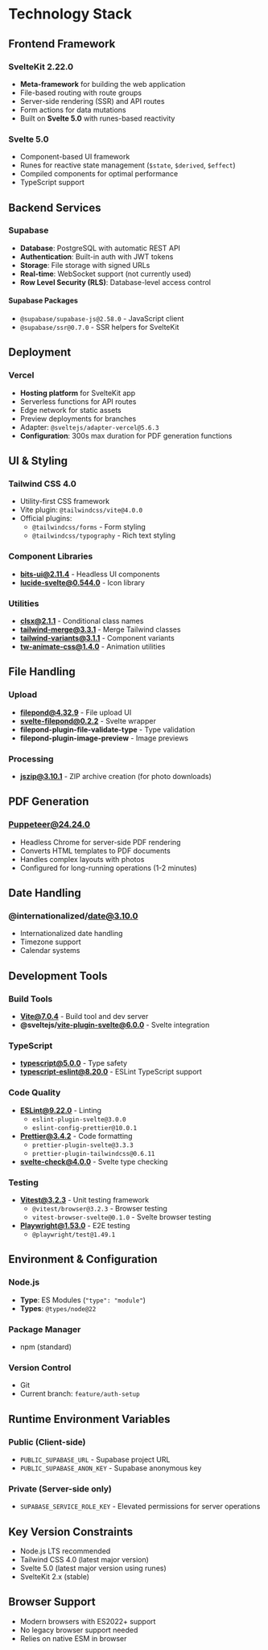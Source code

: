 # Technology Stack

## Frontend Framework

### SvelteKit 2.22.0
- **Meta-framework** for building the web application
- File-based routing with route groups
- Server-side rendering (SSR) and API routes
- Form actions for data mutations
- Built on **Svelte 5.0** with runes-based reactivity

### Svelte 5.0
- Component-based UI framework
- Runes for reactive state management (`$state`, `$derived`, `$effect`)
- Compiled components for optimal performance
- TypeScript support

## Backend Services

### Supabase
- **Database**: PostgreSQL with automatic REST API
- **Authentication**: Built-in auth with JWT tokens
- **Storage**: File storage with signed URLs
- **Real-time**: WebSocket support (not currently used)
- **Row Level Security (RLS)**: Database-level access control

#### Supabase Packages
- `@supabase/supabase-js@2.58.0` - JavaScript client
- `@supabase/ssr@0.7.0` - SSR helpers for SvelteKit

## Deployment

### Vercel
- **Hosting platform** for SvelteKit app
- Serverless functions for API routes
- Edge network for static assets
- Preview deployments for branches
- Adapter: `@sveltejs/adapter-vercel@5.6.3`
- **Configuration**: 300s max duration for PDF generation functions

## UI & Styling

### Tailwind CSS 4.0
- Utility-first CSS framework
- Vite plugin: `@tailwindcss/vite@4.0.0`
- Official plugins:
  - `@tailwindcss/forms` - Form styling
  - `@tailwindcss/typography` - Rich text styling

### Component Libraries
- **bits-ui@2.11.4** - Headless UI components
- **lucide-svelte@0.544.0** - Icon library

### Utilities
- **clsx@2.1.1** - Conditional class names
- **tailwind-merge@3.3.1** - Merge Tailwind classes
- **tailwind-variants@3.1.1** - Component variants
- **tw-animate-css@1.4.0** - Animation utilities

## File Handling

### Upload
- **filepond@4.32.9** - File upload UI
- **svelte-filepond@0.2.2** - Svelte wrapper
- **filepond-plugin-file-validate-type** - Type validation
- **filepond-plugin-image-preview** - Image previews

### Processing
- **jszip@3.10.1** - ZIP archive creation (for photo downloads)

## PDF Generation

### Puppeteer@24.24.0
- Headless Chrome for server-side PDF rendering
- Converts HTML templates to PDF documents
- Handles complex layouts with photos
- Configured for long-running operations (1-2 minutes)

## Date Handling

### @internationalized/date@3.10.0
- Internationalized date handling
- Timezone support
- Calendar systems

## Development Tools

### Build Tools
- **Vite@7.0.4** - Build tool and dev server
- **@sveltejs/vite-plugin-svelte@6.0.0** - Svelte integration

### TypeScript
- **typescript@5.0.0** - Type safety
- **typescript-eslint@8.20.0** - ESLint TypeScript support

### Code Quality
- **ESLint@9.22.0** - Linting
  - `eslint-plugin-svelte@3.0.0`
  - `eslint-config-prettier@10.0.1`
- **Prettier@3.4.2** - Code formatting
  - `prettier-plugin-svelte@3.3.3`
  - `prettier-plugin-tailwindcss@0.6.11`
- **svelte-check@4.0.0** - Svelte type checking

### Testing
- **Vitest@3.2.3** - Unit testing framework
  - `@vitest/browser@3.2.3` - Browser testing
  - `vitest-browser-svelte@0.1.0` - Svelte browser testing
- **Playwright@1.53.0** - E2E testing
  - `@playwright/test@1.49.1`

## Environment & Configuration

### Node.js
- **Type**: ES Modules (`"type": "module"`)
- **Types**: `@types/node@22`

### Package Manager
- npm (standard)

### Version Control
- Git
- Current branch: `feature/auth-setup`

## Runtime Environment Variables

### Public (Client-side)
- `PUBLIC_SUPABASE_URL` - Supabase project URL
- `PUBLIC_SUPABASE_ANON_KEY` - Supabase anonymous key

### Private (Server-side only)
- `SUPABASE_SERVICE_ROLE_KEY` - Elevated permissions for server operations

## Key Version Constraints

- Node.js LTS recommended
- Tailwind CSS 4.0 (latest major version)
- Svelte 5.0 (latest major version using runes)
- SvelteKit 2.x (stable)

## Browser Support

- Modern browsers with ES2022+ support
- No legacy browser support needed
- Relies on native ESM in browser
